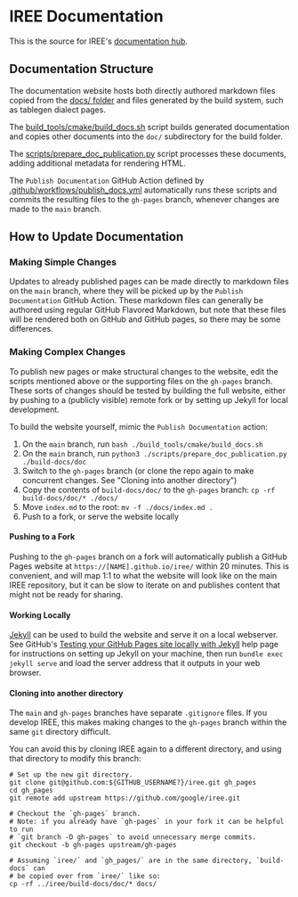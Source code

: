# IREE Documentation

This is the source for IREE's
[documentation hub](https://google.github.io/iree).

## Documentation Structure

The documentation website hosts both directly authored markdown files copied
from the [docs/ folder](https://github.com/google/iree/tree/main/docs) and
files generated by the build system, such as tablegen dialect pages.

The
[build_tools/cmake/build_docs.sh](https://github.com/google/iree/blob/main/build_tools/cmake/build_docs.sh)
script builds generated documentation and copies other documents into the `doc/`
subdirectory for the build folder.

The
[scripts/prepare_doc_publication.py](https://github.com/google/iree/blob/main/scripts/prepare_doc_publication.py)
script processes these documents, adding additional metadata for rendering HTML.

The `Publish Documentation` GitHub Action defined by
[.github/workflows/publish_docs.yml](https://github.com/google/iree/blob/main/.github/workflows/publish_docs.yml)
automatically runs these scripts and commits the resulting files to the
`gh-pages` branch, whenever changes are made to the `main` branch.

## How to Update Documentation

### Making Simple Changes

Updates to already published pages can be made directly to markdown files on the
`main` branch, where they will be picked up by the `Publish Documentation`
GitHub Action. These markdown files can generally be authored using regular
GitHub Flavored Markdown, but note that these files will be rendered both on
GitHub and GitHub pages, so there may be some differences.

### Making Complex Changes

To publish new pages or make structural changes to the website, edit the scripts
mentioned above or the supporting files on the `gh-pages` branch. These sorts of
changes should be tested by building the full website, either by pushing to a
(publicly visible) remote fork or by setting up Jekyll for local development.

To build the website yourself, mimic the `Publish Documentation` action:

1.  On the `main` branch, run `bash ./build_tools/cmake/build_docs.sh`
2.  On the `main` branch, run `python3 ./scripts/prepare_doc_publication.py ./build-docs/doc`
3.  Switch to the `gh-pages` branch (or clone the repo again to make concurrent changes. See "Cloning into another directory")
4.  Copy the contents of `build-docs/doc/` to the `gh-pages` branch: `cp -rf build-docs/doc/* ./docs/`
5.  Move `index.md` to the root: `mv -f ./docs/index.md .`
6.  Push to a fork, or serve the website locally

#### Pushing to a Fork

Pushing to the `gh-pages` branch on a fork will automatically publish a GitHub
Pages website at `https://[NAME].github.io/iree/` within 20 minutes. This is
convenient, and will map 1:1 to what the website will look like on the main
IREE repository, but it can be slow to iterate on and publishes content that
might not be ready for sharing.

#### Working Locally

[Jekyll](https://jekyllrb.com/) can be used to build the website and serve it
on a local webserver. See GitHub's
[Testing your GitHub Pages site locally with Jekyll](https://help.github.com/en/github/working-with-github-pages/testing-your-github-pages-site-locally-with-jekyll)
help page for instructions on setting up Jekyll on your machine, then run
`bundle exec jekyll serve` and load the server address that it outputs in your
web browser.

#### Cloning into another directory

The `main` and `gh-pages` branches have separate `.gitignore` files. If you
develop IREE, this makes making changes to the `gh-pages` branch within
the same `git` directory difficult.

You can avoid this by cloning IREE again to a different directory, and using
that directory to modify this branch:

```shell
# Set up the new git directory.
git clone git@github.com:${GITHUB_USERNAME?}/iree.git gh_pages
cd gh_pages
git remote add upstream https://github.com/google/iree.git

# Checkout the `gh-pages` branch.
# Note: if you already have `gh-pages` in your fork it can be helpful to run
# `git branch -D gh-pages` to avoid unnecessary merge commits.
git checkout -b gh-pages upstream/gh-pages

# Assuming `iree/` and `gh_pages/` are in the same directory, `build-docs` can
# be copied over from `iree/` like so:
cp -rf ../iree/build-docs/doc/* docs/
```
